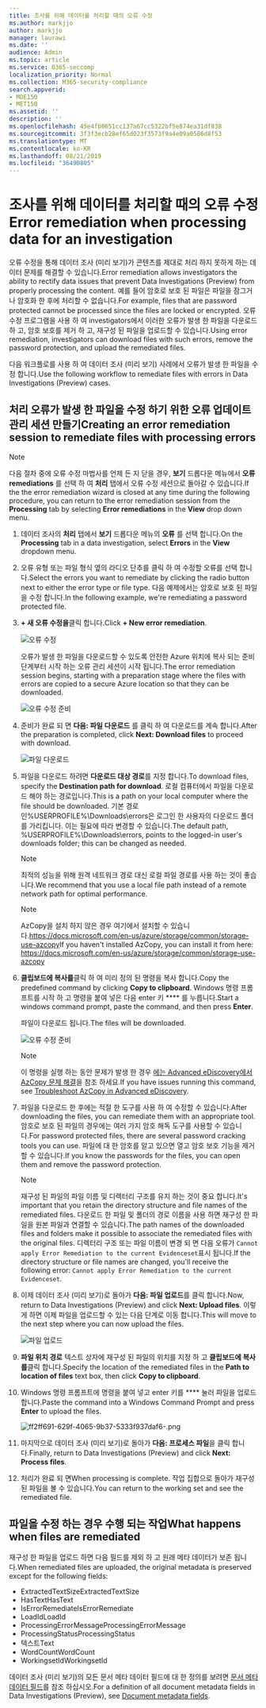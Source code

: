 ```yaml
---
title: 조사를 위해 데이터를 처리할 때의 오류 수정
ms.author: markjjo
author: markjjo
manager: laurawi
ms.date: ''
audience: Admin
ms.topic: article
ms.service: O365-seccomp
localization_priority: Normal
ms.collection: M365-security-compliance
search.appverid:
- MOE150
- MET150
ms.assetid: ''
description: ''
ms.openlocfilehash: 45e4fb0651cc137a67cc5322bf5e874ea31df838
ms.sourcegitcommit: 3f3f3ecb28ef65d023f3573f9a4e09a0586d8f53
ms.translationtype: MT
ms.contentlocale: ko-KR
ms.lasthandoff: 08/21/2019
ms.locfileid: "36490805"
---
```

# <a name="error-remediation-when-processing-data-for-an-investigation"></a><span data-ttu-id="3cdf9-102">조사를 위해 데이터를 처리할 때의 오류 수정</span><span class="sxs-lookup"><span data-stu-id="3cdf9-102">Error remediation when processing data for an investigation</span></span>

<span data-ttu-id="3cdf9-103">오류 수정을 통해 데이터 조사 (미리 보기)가 콘텐츠를 제대로 처리 하지 못하게 하는 데이터 문제를 해결할 수 있습니다.</span><span class="sxs-lookup"><span data-stu-id="3cdf9-103">Error remediation allows investigators the ability to rectify data issues that prevent Data Investigations (Preview) from properly processing the content.</span></span> <span data-ttu-id="3cdf9-104">예를 들어 암호로 보호 된 파일은 파일을 잠그거나 암호화 한 후에 처리할 수 없습니다.</span><span class="sxs-lookup"><span data-stu-id="3cdf9-104">For example, files that are password protected cannot be processed since the files are locked or encrypted.</span></span> <span data-ttu-id="3cdf9-105">오류 수정 프로그램을 사용 하 여 investigators에서 이러한 오류가 발생 한 파일을 다운로드 하 고, 암호 보호를 제거 하 고, 재구성 된 파일을 업로드할 수 있습니다.</span><span class="sxs-lookup"><span data-stu-id="3cdf9-105">Using error remediation, investigators can download files with such errors, remove the password protection, and upload the remediated files.</span></span>

<span data-ttu-id="3cdf9-106">다음 워크플로를 사용 하 여 데이터 조사 (미리 보기) 사례에서 오류가 발생 한 파일을 수정 합니다.</span><span class="sxs-lookup"><span data-stu-id="3cdf9-106">Use the following workflow to remediate files with errors in Data Investigations (Preview) cases.</span></span>

## <a name="creating-an-error-remediation-session-to-remediate-files-with-processing-errors"></a><span data-ttu-id="3cdf9-107">처리 오류가 발생 한 파일을 수정 하기 위한 오류 업데이트 관리 세션 만들기</span><span class="sxs-lookup"><span data-stu-id="3cdf9-107">Creating an error remediation session to remediate files with processing errors</span></span>

>[!NOTE]
><span data-ttu-id="3cdf9-108">다음 절차 중에 오류 수정 마법사를 언제 든 지 닫을 경우, **보기** 드롭다운 메뉴에서 **오류 remediations** 를 선택 하 여 **처리** 탭에서 오류 수정 세션으로 돌아갈 수 있습니다.</span><span class="sxs-lookup"><span data-stu-id="3cdf9-108">If the the error remediation wizard is closed at any time during the following procedure, you can return to the error remediation session from the **Processing** tab by selecting **Error remediations** in the **View** drop down menu.</span></span>

1. <span data-ttu-id="3cdf9-109">데이터 조사의 **처리** 탭에서 **보기** 드롭다운 메뉴의 **오류** 를 선택 합니다.</span><span class="sxs-lookup"><span data-stu-id="3cdf9-109">On the **Processing** tab in a data investigation, select **Errors** in the **View** dropdown menu.</span></span>

2. <span data-ttu-id="3cdf9-110">오류 유형 또는 파일 형식 옆의 라디오 단추를 클릭 하 여 수정할 오류를 선택 합니다.</span><span class="sxs-lookup"><span data-stu-id="3cdf9-110">Select the errors you want to remediate by clicking the radio button next to either the error type or file type.</span></span>  <span data-ttu-id="3cdf9-111">다음 예제에서는 암호로 보호 된 파일을 수정 합니다.</span><span class="sxs-lookup"><span data-stu-id="3cdf9-111">In the following example, we're remediating a password protected file.</span></span>

3. <span data-ttu-id="3cdf9-112">**+ 새 오류 수정을**클릭 합니다.</span><span class="sxs-lookup"><span data-stu-id="3cdf9-112">Click **+ New error remediation**.</span></span>

    ![오류 수정](../media/8c2faf1a-834b-44fc-b418-6a18aed8b81a.png)

    <span data-ttu-id="3cdf9-114">오류가 발생 한 파일을 다운로드할 수 있도록 안전한 Azure 위치에 복사 되는 준비 단계부터 시작 하는 오류 관리 세션이 시작 됩니다.</span><span class="sxs-lookup"><span data-stu-id="3cdf9-114">The error remediation session begins, starting with a preparation stage where the files with errors are copied to a secure Azure location so that they can be downloaded.</span></span>

    ![오류 수정 준비](../media/390572ec-7012-47c4-a6b6-4cbb5649e8a8.png)

4. <span data-ttu-id="3cdf9-116">준비가 완료 되 면 **다음: 파일 다운로드** 를 클릭 하 여 다운로드를 계속 합니다.</span><span class="sxs-lookup"><span data-stu-id="3cdf9-116">After the preparation is completed, click **Next: Download files** to proceed with download.</span></span>

    ![파일 다운로드](../media/6ac04b09-8e13-414a-9e24-7c75ba586363.png)

5. <span data-ttu-id="3cdf9-118">파일을 다운로드 하려면 **다운로드 대상 경로**를 지정 합니다.</span><span class="sxs-lookup"><span data-stu-id="3cdf9-118">To download files, specify the **Destination path for download**.</span></span> <span data-ttu-id="3cdf9-119">로컬 컴퓨터에서 파일을 다운로드 해야 하는 경로입니다.</span><span class="sxs-lookup"><span data-stu-id="3cdf9-119">This is a path on your local computer where the file should be downloaded.</span></span>  <span data-ttu-id="3cdf9-120">기본 경로인%USERPROFILE%\Downloads\errors은 로그인 한 사용자의 다운로드 폴더를 가리킵니다. 이는 필요에 따라 변경할 수 있습니다.</span><span class="sxs-lookup"><span data-stu-id="3cdf9-120">The default path, %USERPROFILE%\Downloads\errors, points to the logged-in user's downloads folder; this can be changed as needed.</span></span>

    >[!NOTE]
    ><span data-ttu-id="3cdf9-121">최적의 성능을 위해 원격 네트워크 경로 대신 로컬 파일 경로를 사용 하는 것이 좋습니다.</span><span class="sxs-lookup"><span data-stu-id="3cdf9-121">We recommend that you use a local file path instead of a remote network path for optimal performance.</span></span>

    > [!NOTE]
    > <span data-ttu-id="3cdf9-122">AzCopy을 설치 하지 않은 경우 여기에서 설치할 수 있습니다.https://docs.microsoft.com/en-us/azure/storage/common/storage-use-azcopy</span><span class="sxs-lookup"><span data-stu-id="3cdf9-122">If you haven't installed AzCopy, you can install it from here: https://docs.microsoft.com/en-us/azure/storage/common/storage-use-azcopy</span></span>

6. <span data-ttu-id="3cdf9-123">**클립보드에 복사를**클릭 하 여 미리 정의 된 명령을 복사 합니다.</span><span class="sxs-lookup"><span data-stu-id="3cdf9-123">Copy the predefined command by clicking **Copy to clipboard**.</span></span> <span data-ttu-id="3cdf9-124">Windows 명령 프롬프트를 시작 하 고 명령을 붙여 넣은 다음 enter 키 \*\*\*\* 를 누릅니다.</span><span class="sxs-lookup"><span data-stu-id="3cdf9-124">Start a windows command prompt, paste the command, and then press **Enter**.</span></span>  

    <span data-ttu-id="3cdf9-125">파일이 다운로드 됩니다.</span><span class="sxs-lookup"><span data-stu-id="3cdf9-125">The files will be downloaded.</span></span>

    ![오류 수정 준비](../media/f364ab4d-31c5-4375-b69f-650f694a2f69.png)

    > [!NOTE]
    > <span data-ttu-id="3cdf9-127">이 명령을 실행 하는 동안 문제가 발생 한 경우 [에는 Advanced eDiscovery에서 AzCopy 문제 해결](../compliance20/troubleshooting-azcopy.md)을 참조 하세요.</span><span class="sxs-lookup"><span data-stu-id="3cdf9-127">If you have issues running this command, see [Troubleshoot AzCopy in Advanced eDiscovery](../compliance20/troubleshooting-azcopy.md).</span></span>

7. <span data-ttu-id="3cdf9-128">파일을 다운로드 한 후에는 적절 한 도구를 사용 하 여 수정할 수 있습니다.</span><span class="sxs-lookup"><span data-stu-id="3cdf9-128">After downloading the files, you can remediate them with an appropriate tool.</span></span> <span data-ttu-id="3cdf9-129">암호로 보호 된 파일의 경우에는 여러 가지 암호 해독 도구를 사용할 수 있습니다.</span><span class="sxs-lookup"><span data-stu-id="3cdf9-129">For password protected files, there are several password cracking tools you can use.</span></span> <span data-ttu-id="3cdf9-130">파일에 대 한 암호를 알고 있으면 열고 암호 보호 기능을 제거할 수 있습니다.</span><span class="sxs-lookup"><span data-stu-id="3cdf9-130">If you know the passwords for the files, you can open them and remove the password protection.</span></span>
    
   > [!NOTE]
    > <span data-ttu-id="3cdf9-131">재구성 된 파일의 파일 이름 및 디렉터리 구조를 유지 하는 것이 중요 합니다.</span><span class="sxs-lookup"><span data-stu-id="3cdf9-131">It's important that you retain the directory structure and file names of the remediated files.</span></span> <span data-ttu-id="3cdf9-132">다운로드 한 파일 및 폴더의 경로 이름을 사용 하면 재구성 한 파일을 원본 파일과 연결할 수 있습니다.</span><span class="sxs-lookup"><span data-stu-id="3cdf9-132">The path names of the downloaded files and folders make it possible to associate the remediated files with the original files.</span></span>  <span data-ttu-id="3cdf9-133">디렉터리 구조 또는 파일 이름이 변경 되 면 다음 오류가 `Cannot apply Error Remediation to the current Evidenceset`표시 됩니다.</span><span class="sxs-lookup"><span data-stu-id="3cdf9-133">If the directory structure or file names are changed, you'll receive the following error: `Cannot apply Error Remediation to the current Evidenceset`.</span></span>

8. <span data-ttu-id="3cdf9-134">이제 데이터 조사 (미리 보기)로 돌아가 **다음: 파일 업로드**를 클릭 합니다.</span><span class="sxs-lookup"><span data-stu-id="3cdf9-134">Now, return to Data Investigations (Preview) and click **Next: Upload files**.</span></span>  <span data-ttu-id="3cdf9-135">이렇게 하면 이제 파일을 업로드할 수 있는 다음 단계로 이동 합니다.</span><span class="sxs-lookup"><span data-stu-id="3cdf9-135">This will move to the next step where you can now upload the files.</span></span>

    ![파일 업로드](../media/af3d8617-1bab-4ecd-8de0-22e53acba240.png)

9. <span data-ttu-id="3cdf9-137">**파일 위치 경로** 텍스트 상자에 재구성 된 파일의 위치를 지정 하 고 **클립보드에 복사를**클릭 합니다.</span><span class="sxs-lookup"><span data-stu-id="3cdf9-137">Specify the location of the remediated files in the **Path to location of files** text box, then click **Copy to clipboard**.</span></span>

10. <span data-ttu-id="3cdf9-138">Windows 명령 프롬프트에 명령을 붙여 넣고 enter 키를 \*\*\*\* 눌러 파일을 업로드 합니다.</span><span class="sxs-lookup"><span data-stu-id="3cdf9-138">Paste the command into a Windows Command Prompt and press **Enter** to upload the files.</span></span>

    ![ff2ff691-629f-4065-9b37-5333f937daf6-.png](../media/ff2ff691-629f-4065-9b37-5333f937daf6.png)

11. <span data-ttu-id="3cdf9-140">마지막으로 데이터 조사 (미리 보기)로 돌아가 **다음: 프로세스 파일**을 클릭 합니다.</span><span class="sxs-lookup"><span data-stu-id="3cdf9-140">Finally, return to Data Investigations (Preview) and click **Next: Process files**.</span></span>

12. <span data-ttu-id="3cdf9-141">처리가 완료 되 면</span><span class="sxs-lookup"><span data-stu-id="3cdf9-141">When processing is complete.</span></span>  <span data-ttu-id="3cdf9-142">작업 집합으로 돌아가 재구성 된 파일을 볼 수 있습니다.</span><span class="sxs-lookup"><span data-stu-id="3cdf9-142">You can return to the working set and see the remediated file.</span></span>

## <a name="what-happens-when-files-are-remediated"></a><span data-ttu-id="3cdf9-143">파일을 수정 하는 경우 수행 되는 작업</span><span class="sxs-lookup"><span data-stu-id="3cdf9-143">What happens when files are remediated</span></span>

<span data-ttu-id="3cdf9-144">재구성 한 파일을 업로드 하면 다음 필드를 제외 하 고 원래 메타 데이터가 보존 됩니다.</span><span class="sxs-lookup"><span data-stu-id="3cdf9-144">When remediated files are uploaded, the original metadata is preserved except for the following fields:</span></span> 

- <span data-ttu-id="3cdf9-145">ExtractedTextSize</span><span class="sxs-lookup"><span data-stu-id="3cdf9-145">ExtractedTextSize</span></span>
- <span data-ttu-id="3cdf9-146">HasText</span><span class="sxs-lookup"><span data-stu-id="3cdf9-146">HasText</span></span>
- <span data-ttu-id="3cdf9-147">IsErrorRemediate</span><span class="sxs-lookup"><span data-stu-id="3cdf9-147">IsErrorRemediate</span></span>
- <span data-ttu-id="3cdf9-148">LoadId</span><span class="sxs-lookup"><span data-stu-id="3cdf9-148">LoadId</span></span>
- <span data-ttu-id="3cdf9-149">ProcessingErrorMessage</span><span class="sxs-lookup"><span data-stu-id="3cdf9-149">ProcessingErrorMessage</span></span>
- <span data-ttu-id="3cdf9-150">ProcessingStatus</span><span class="sxs-lookup"><span data-stu-id="3cdf9-150">ProcessingStatus</span></span>
- <span data-ttu-id="3cdf9-151">텍스트</span><span class="sxs-lookup"><span data-stu-id="3cdf9-151">Text</span></span>
- <span data-ttu-id="3cdf9-152">WordCount</span><span class="sxs-lookup"><span data-stu-id="3cdf9-152">WordCount</span></span>
- <span data-ttu-id="3cdf9-153">WorkingsetId</span><span class="sxs-lookup"><span data-stu-id="3cdf9-153">WorkingsetId</span></span>

<span data-ttu-id="3cdf9-154">데이터 조사 (미리 보기)의 모든 문서 메타 데이터 필드에 대 한 정의를 보려면 [문서 메타 데이터 필드](document-metadata-fields.md)를 참조 하십시오.</span><span class="sxs-lookup"><span data-stu-id="3cdf9-154">For a definition of all document metadata fields in Data Investigations (Preview), see [Document metadata fields](document-metadata-fields.md).</span></span>
